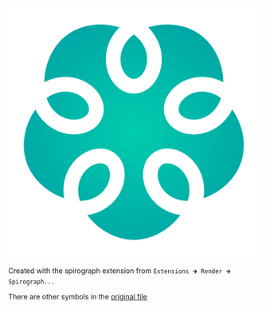 ![The vector graphic](2-optimized.svg)

Created with the spirograph extension from `Extensions 🡲 Render 🡲 Spirograph...`
 
There are other symbols in the [original file](1-original.svg)
